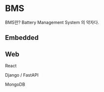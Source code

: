 # BMS 

BMS란?
    Battery Management System 의 약자다. 

## Embedded

## Web

React



Django / FastAPI

MongoDB
